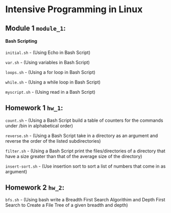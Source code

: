 # Intensive Programming in Linux


## Module 1 `module_1`:

#### Bash Scripting
  `initial.sh` - (Using Echo in Bash Script)

  `var.sh` - (Using variables in Bash Script)

  `loops.sh` - (Using a for loop in Bash Script)

  `while.sh` - (Using a while loop in Bash Script)

  `myscript.sh` - (Using read in a Bash Script)

## Homework 1 `hw_1`:

`count.sh` - (Using a Bash Script build a table of counters for the commands under /bin in alphabetical order)

`reverse.sh` - (Using a Bash Script take in a directory as an argument and reverse the order of the listed subdirectories)

`filter.sh` - (Using a Bash Script print the files/directories of a directory that have a size greater than that of the average size of the directory)

`insert-sort.sh` - (Use insertion sort to sort a list of numbers that come in as argument)

## Homework 2 `hw_2`:

`bfs.sh` - (Using bash write a Breadth First Search Algorithim and Depth First Search to Create a File Tree of a given breadth and depth)

